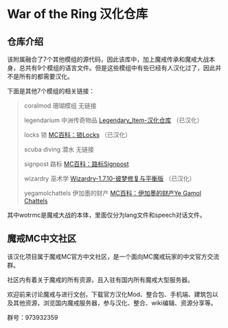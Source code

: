 # War of the Ring 汉化仓库

## 仓库介绍
该附属融合了7个其他模组的源代码，因此该库中，加上魔戒传承和魔戒大战本身，总共有9个模组的语言文件。但是这些模组中有些已经有人汉化过了，因此并不是所有的都需要汉化。

下面是其他7个模组的相关链接：

>coralmod 珊瑚模组 无链接
>
>legendarium 中洲传奇物品 [Legendary_Item-汉化仓库](https://github.com/ArchiDreamZ/Legendary_Item-Chinese_localization) （已汉化）
>
>locks 锁 [MC百科：锁Locks](https://www.mcmod.cn/class/1846.html) （已汉化）
>
>scuba diving 潜水 无链接
>
>signpost 路标 [MC百科：路标Signpost](https://www.mcmod.cn/class/1934.html)
>
>wizardry 巫术学 [Wizardry-1.7.10-彼梦修复与平衡版](https://github.com/ArchiDreamZ/Wizardry-1.7.10-Fixed_and_Balanced) （已汉化）
>
>
>yegamolchattels 伊加墨的财产 [MC百科：伊加墨的财产Ye Gamol Chattels](https://www.mcmod.cn/class/605.html)

其中wotrmc是魔戒大战的本体，里面仅分为lang文件和speech对话文件。

## 魔戒MC中文社区
该汉化项目属于魔戒MC官方中文社区，是一个面向MC魔戒玩家的中文官方交流群。

社区内有着关于魔戒的所有资源，且入驻有国内所有魔戒大型服务器。

欢迎前来讨论魔戒与进行文创，下载官方汉化Mod、整合包、手机端、建筑包以及其他资源，浏览国内魔戒服务器，参与汉化、整合、wiki编辑、资源分享等。

群号：973932359
